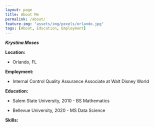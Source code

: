 ```yaml
---
layout: page
title: About Me
permalink: /about/
feature-img: "assets/img/pexels/orlando.jpg"
tags: [About, Education, Employment]
---
```


**_Krystina Moses_**

**Location:** 
* Orlando, FL

**Employment:** 
* Internal Control Quality Assurance Associate at Walt Disney World

**Education:** 
* Salem State University, 2010 - BS Mathematics

* Bellevue University, 2020 - MS Data Science

**Skills:**

